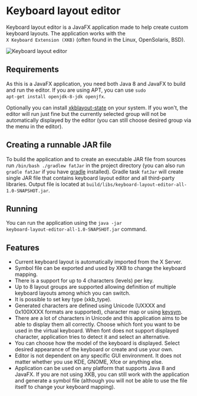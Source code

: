 # Keyboard layout editor
Keyboard layout editor is a JavaFX application made to help create custom keyboard layouts. 
The application works with the <code>X&nbsp;Keyboard&nbsp;Extension&nbsp;(XKB)</code> (often found in the Linux, OpenSolaris, BSD). 

![Keyboard layout editor](https://raw.githubusercontent.com/vgresak/keyboard-layout-editor/master/editor.png)

## Requirements
As this is a JavaFX application, you need both Java 8 and JavaFX to build and run the editor. If you are using APT, you can use <code>sudo apt-get install openjdk-8-jdk openjfx</code>.

Optionally you can install [xkblayout-state](https://github.com/nonpop/xkblayout-state) on your system. If you won't, the editor will run just fine but the currently selected group will not be automatically displayed by the editor (you can still choose desired group via the menu in the editor).

## Creating a runnable JAR file
To build the application and to create an executable JAR file from sources run <code>/bin/bash ./gradlew fatJar</code> in the project directory (you can also run <code>gradle fatJar</code> if you have [gradle](https://gradle.org/) installed).
Gradle task <code>fatJar</code> will create single JAR file that contains keyboard layout editor and all third-party libraries.
Output file is located at <code>build/libs/keyboard-layout-editor-all-1.0-SNAPSHOT.jar</code>.

## Running
You can run the application using the <code>java -jar keyboard-layout-editor-all-1.0-SNAPSHOT.jar</code> command.

## Features
* Current keyboard layout is automatically imported from the X Server.
* Symbol file can be exported and used by XKB to change the keyboard mapping.
* There is a support for up to 4 characters (levels) per key.
* Up to 8 layout groups are supported allowing definition of multiple keyboard layouts among which you can switch.
* It is possible to set key type (xkb_type).
* Generated characters are defined using Unicode (UXXXX and 0x100XXXX formats are supported), character map or using [keysym](https://www.cl.cam.ac.uk/~mgk25/ucs/keysymdef.h).
* There are a lot of characters in Unicode and this application aims to be able to display them all correctly. Choose which font you want to be used in the virtual keyboard. When font does not support displayed character, application tries to detect it and select an alternative.
* You can choose how the model of the keyboard is displayed. Select desired appearance of the keyboard or create and use your own.
* Editor is not dependent on any specific GUI environment. It does not matter whether you use KDE, GNOME, Xfce or anything else.
* Application can be used on any platform that supports Java 8 and JavaFX. If you are not using XKB, you can still work with the application and generate a symbol file (although you will not be able to use the file itself to change your keyboard mapping).
